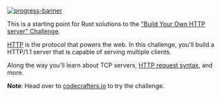 [![progress-banner](https://backend.codecrafters.io/progress/http-server/f59a3c8d-0c67-42c6-a4d8-6f9e8fbd61dc)](https://app.codecrafters.io/users/codecrafters-bot?r=2qF)

This is a starting point for Rust solutions to the
["Build Your Own HTTP server" Challenge](https://app.codecrafters.io/r/brainy-cricket-603164).

[HTTP](https://en.wikipedia.org/wiki/Hypertext_Transfer_Protocol) is the
protocol that powers the web. In this challenge, you'll build a HTTP/1.1 server
that is capable of serving multiple clients.

Along the way you'll learn about TCP servers,
[HTTP request syntax](https://www.w3.org/Protocols/rfc2616/rfc2616-sec5.html),
and more.

**Note**: Head over to
[codecrafters.io](https://app.codecrafters.io/r/brainy-cricket-603164) to try the challenge.

